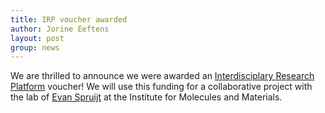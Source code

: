 ```yaml
---
title: IRP voucher awarded
author: Jorine Eeftens
layout: post
group: news
---
```


We are thrilled to announce we were awarded an [Interdisciplary Research Platform](https://www.ru.nl/science/research/interdisciplinary-research-platform/news/@1358043/irp-vouchers-awarded-to-12-interdisciplinary/) voucher! 
We will use this funding for a collaborative project with the lab of [Evan Spruijt](https://spruijtlab.com/) at the Institute for Molecules and Materials.

